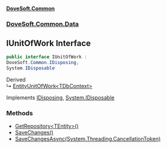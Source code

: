#### [DoveSoft.Common](./index.md 'index')
### [DoveSoft.Common.Data](./DoveSoft-Common-Data.md 'DoveSoft.Common.Data')
## IUnitOfWork Interface
  
```csharp
public interface IUnitOfWork :
DoveSoft.Common.IDisposing,
System.IDisposable
```
Derived  
&#8627; [EntityUnitOfWork&lt;TDbContext&gt;](./DoveSoft-Common-Data-EntityUnitOfWork-TDbContext-.md 'DoveSoft.Common.Data.EntityUnitOfWork&lt;TDbContext&gt;')  

Implements [IDisposing](./DoveSoft-Common-IDisposing.md 'DoveSoft.Common.IDisposing'), [System.IDisposable](https://docs.microsoft.com/en-us/dotnet/api/System.IDisposable 'System.IDisposable')  
### Methods
- [GetRepository&lt;TEntity&gt;()](./DoveSoft-Common-Data-IUnitOfWork-GetRepository-TEntity-().md 'DoveSoft.Common.Data.IUnitOfWork.GetRepository&lt;TEntity&gt;()')
- [SaveChanges()](./DoveSoft-Common-Data-IUnitOfWork-SaveChanges().md 'DoveSoft.Common.Data.IUnitOfWork.SaveChanges()')
- [SaveChangesAsync(System.Threading.CancellationToken)](./DoveSoft-Common-Data-IUnitOfWork-SaveChangesAsync(System-Threading-CancellationToken).md 'DoveSoft.Common.Data.IUnitOfWork.SaveChangesAsync(System.Threading.CancellationToken)')
